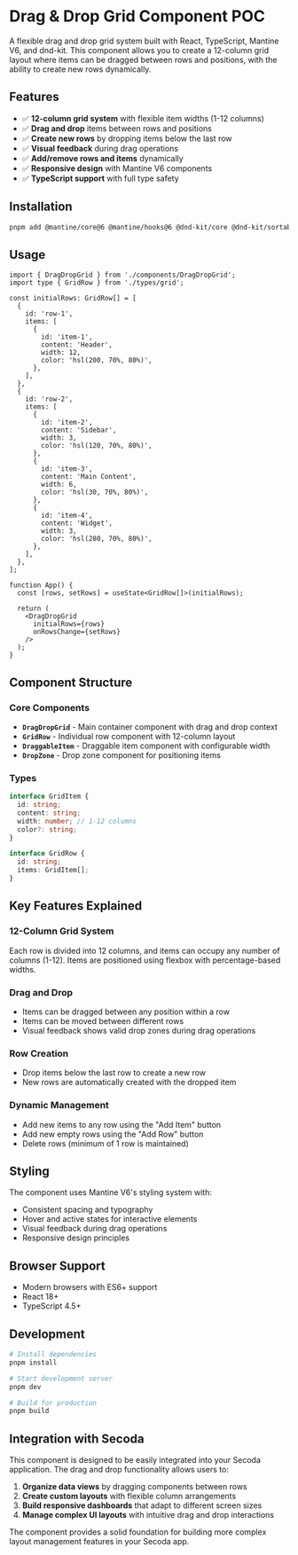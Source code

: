 # Drag & Drop Grid Component POC

A flexible drag and drop grid system built with React, TypeScript, Mantine V6, and dnd-kit. This component allows you to create a 12-column grid layout where items can be dragged between rows and positions, with the ability to create new rows dynamically.

## Features

- ✅ **12-column grid system** with flexible item widths (1-12 columns)
- ✅ **Drag and drop** items between rows and positions
- ✅ **Create new rows** by dropping items below the last row
- ✅ **Visual feedback** during drag operations
- ✅ **Add/remove rows and items** dynamically
- ✅ **Responsive design** with Mantine V6 components
- ✅ **TypeScript support** with full type safety

## Installation

```bash
pnpm add @mantine/core@6 @mantine/hooks@6 @dnd-kit/core @dnd-kit/sortable @dnd-kit/utilities
```

## Usage

```tsx
import { DragDropGrid } from './components/DragDropGrid';
import type { GridRow } from './types/grid';

const initialRows: GridRow[] = [
  {
    id: 'row-1',
    items: [
      {
        id: 'item-1',
        content: 'Header',
        width: 12,
        color: 'hsl(200, 70%, 80%)',
      },
    ],
  },
  {
    id: 'row-2',
    items: [
      {
        id: 'item-2',
        content: 'Sidebar',
        width: 3,
        color: 'hsl(120, 70%, 80%)',
      },
      {
        id: 'item-3',
        content: 'Main Content',
        width: 6,
        color: 'hsl(30, 70%, 80%)',
      },
      {
        id: 'item-4',
        content: 'Widget',
        width: 3,
        color: 'hsl(280, 70%, 80%)',
      },
    ],
  },
];

function App() {
  const [rows, setRows] = useState<GridRow[]>(initialRows);

  return (
    <DragDropGrid
      initialRows={rows}
      onRowsChange={setRows}
    />
  );
}
```

## Component Structure

### Core Components

- **`DragDropGrid`** - Main container component with drag and drop context
- **`GridRow`** - Individual row component with 12-column layout
- **`DraggableItem`** - Draggable item component with configurable width
- **`DropZone`** - Drop zone component for positioning items

### Types

```typescript
interface GridItem {
  id: string;
  content: string;
  width: number; // 1-12 columns
  color?: string;
}

interface GridRow {
  id: string;
  items: GridItem[];
}
```

## Key Features Explained

### 12-Column Grid System
Each row is divided into 12 columns, and items can occupy any number of columns (1-12). Items are positioned using flexbox with percentage-based widths.

### Drag and Drop
- Items can be dragged between any position within a row
- Items can be moved between different rows
- Visual feedback shows valid drop zones during drag operations

### Row Creation
- Drop items below the last row to create a new row
- New rows are automatically created with the dropped item

### Dynamic Management
- Add new items to any row using the "Add Item" button
- Add new empty rows using the "Add Row" button
- Delete rows (minimum of 1 row is maintained)

## Styling

The component uses Mantine V6's styling system with:
- Consistent spacing and typography
- Hover and active states for interactive elements
- Visual feedback during drag operations
- Responsive design principles

## Browser Support

- Modern browsers with ES6+ support
- React 18+
- TypeScript 4.5+

## Development

```bash
# Install dependencies
pnpm install

# Start development server
pnpm dev

# Build for production
pnpm build
```

## Integration with Secoda

This component is designed to be easily integrated into your Secoda application. The drag and drop functionality allows users to:

1. **Organize data views** by dragging components between rows
2. **Create custom layouts** with flexible column arrangements
3. **Build responsive dashboards** that adapt to different screen sizes
4. **Manage complex UI layouts** with intuitive drag and drop interactions

The component provides a solid foundation for building more complex layout management features in your Secoda app.